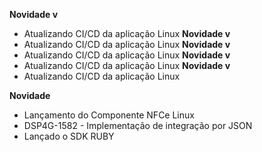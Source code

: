 **Novidade v**
- Atualizando CI/CD da aplicação Linux
**Novidade v**
- Atualizando CI/CD da aplicação Linux
**Novidade v**
- Atualizando CI/CD da aplicação Linux
**Novidade v**
- Atualizando CI/CD da aplicação Linux
**Novidade v**
- Atualizando CI/CD da aplicação Linux


**Novidade**
- Lançamento do Componente NFCe Linux
- DSP4G-1582 - Implementação de integração por JSON
- Lançado o SDK RUBY



